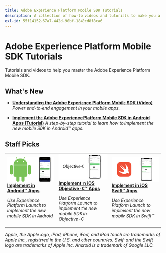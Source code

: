 ```yaml
---
title: Adobe Experience Platform Mobile SDK Tutorials
description: A collection of how-to videos and tutorials to make you a power-user of Adobe Experience Platform Mobile SDK
exl-id: 55f14152-67a7-442d-90bf-1840cd8f8ca6
---
```

# Adobe Experience Platform Mobile SDK Tutorials

Tutorials and videos to help you master the Adobe Experience Platform Mobile SDK.

## What's New

* **[Understanding the Adobe Experience Platform Mobile SDK (Video)](fundamentals/understanding-the-mobile-sdks.md)**
    *Power end-to-end engagement in your mobile apps.*

* **[Implement the Adobe Experience Platform Mobile SDK in Android Apps (Tutorial)](https://experienceleague.adobe.com/docs/launch-learn/implementing-in-mobile-android-apps-with-launch/index.html)**
    *A step-by-step tutorial to learn how to implement the new mobile SDK in Android&trade; apps.*

## Staff Picks

<table>
<tr>
<td>
    <a href="https://experienceleague.adobe.com/docs/launch-learn/implementing-in-mobile-android-apps-with-launch/index.html">
      <img alt="Implement in Android&trade; Apps" src="assets/thumb_android.png" />
    </a>
    <div>
      <a href="https://experienceleague.adobe.com/docs/launch-learn/implementing-in-mobile-android-apps-with-launch/index.html">
    <strong>Implement in Android&trade; Apps</strong>
    </a>
    </div>
    <p>
    <em>Use Experience Platform Launch to implement the new mobile SDK in Android</em>
    <p>
</td>
<td>
    <a href="https://experienceleague.adobe.com/docs/launch-learn/implementing-in-mobile-ios-objective-c-apps-with-launch/index.html">
      <img alt="Implement in iOS Objective-C&trade; Apps" src="assets/thumb_objectiveC.png" />
    </a>
    <div>
      <a href="https://experienceleague.adobe.com/docs/launch-learn/implementing-in-mobile-ios-objective-c-apps-with-launch/index.html">
    <strong>Implement in iOS Objective-C&trade; Apps</strong>
    </a>
    </div>
    <p>
    <em>Use Experience Platform Launch to implement the new mobile SDK in Objective-C</em>
    <p>
  </td>
  <td>
    <a href="https://experienceleague.adobe.com/docs/launch-learn/implementing-in-mobile-ios-swift-apps-with-launch/index.html">
      <img alt="Implement in iOS Swift&trade; Apps" src="assets/thumb_swift.png" />
    </a>
    <div>
      <a href="https://experienceleague.adobe.com/docs/launch-learn/implementing-in-mobile-ios-swift-apps-with-launch/index.html">
    <strong>Implement in iOS Swift&trade; Apps</strong>
    </a>
    </div>
    <p>
    <em>Use Experience Platform Launch to implement the new mobile SDK in Swift&trade;</em>
    <p>
  </td>
</tr>
</table>

*Apple, the Apple logo, iPad, iPhone, iPod, and iPod touch are trademarks of Apple Inc., registered in the U.S. and other countries. Swift and the Swift logo are trademarks of Apple Inc.
Android is a trademark of Google LLC.*
